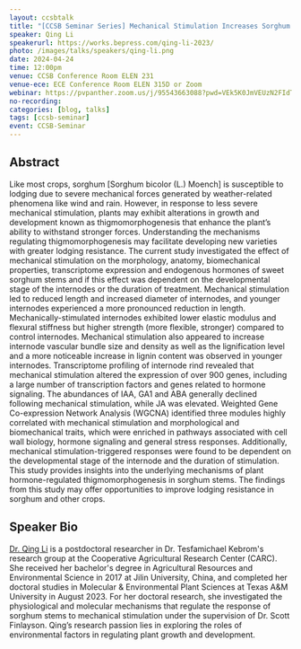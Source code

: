 ```yaml
---
layout: ccsbtalk
title: "[CCSB Seminar Series] Mechanical Stimulation Increases Sorghum Stem Strength and Flexibility and is Associated with Altered Transcriptome Expression and Hormone Homeostasis"
speaker: Qing Li
speakerurl: https://works.bepress.com/qing-li-2023/
photo: /images/talks/speakers/qing-li.png
date: 2024-04-24
time: 12:00pm
venue: CCSB Conference Room ELEN 231
venue-ece: ECE Conference Room ELEN 315D or Zoom
webinar: https://pvpanther.zoom.us/j/95543663088?pwd=VEk5K0JmVEUzN2FIdTd5dFFpRHhKZz09&from=addon
no-recording: 
categories: [blog, talks]
tags: [ccsb-seminar]
event: CCSB-Seminar
---
```



## Abstract

Like most crops, sorghum [Sorghum bicolor (L.) Moench] is susceptible to lodging due to severe mechanical forces generated by weather-related phenomena like wind and rain. However, in response to less severe mechanical stimulation, plants may exhibit alterations in growth and development known as thigmomorphogenesis that enhance the plant’s ability to withstand stronger forces. Understanding the mechanisms regulating thigmomorphogenesis may facilitate developing new varieties with greater lodging resistance. The current study investigated the effect of mechanical stimulation on the morphology, anatomy, biomechanical properties, transcriptome expression and endogenous hormones of sweet sorghum stems and if this effect was dependent on the developmental stage of the internodes or the duration of treatment. Mechanical stimulation led to reduced length and increased diameter of internodes, and younger internodes experienced a more pronounced reduction in length. Mechanically-stimulated internodes exhibited lower elastic modulus and flexural stiffness but higher strength (more flexible, stronger) compared to control internodes. Mechanical stimulation also appeared to increase internode vascular bundle size and density as well as the lignification level and a more noticeable increase in lignin content was observed in younger internodes. Transcriptome profiling of internode rind revealed that mechanical stimulation altered the expression of over 900 genes, including a large number of transcription factors and genes related to hormone signaling. The abundances of IAA, GA1 and ABA generally declined following mechanical stimulation, while JA was elevated. Weighted Gene Co-expression Network Analysis (WGCNA) identified three modules highly correlated with mechanical stimulation and morphological and biomechanical traits, which were enriched in pathways associated with cell wall biology, hormone signaling and general stress responses. Additionally, mechanical stimulation-triggered responses were found to be dependent on the developmental stage of the internode and the duration of stimulation. This study provides insights into the underlying mechanisms of plant hormone-regulated thigmomorphogenesis in sorghum stems. The findings from this study may offer opportunities to improve lodging resistance in sorghum and other crops.


## Speaker Bio

[Dr. Qing Li](https://works.bepress.com/qing-li-2023/) is a postdoctoral researcher in Dr. Tesfamichael Kebrom's research group at the Cooperative Agricultural Research Center (CARC). She received her bachelor's degree in Agricultural Resources and Environmental Science in 2017 at Jilin University, China, and completed her doctoral studies in Molecular & Environmental Plant Sciences at Texas A&M University in August 2023. For her doctoral research, she investigated the physiological and molecular mechanisms that regulate the response of sorghum stems to mechanical stimulation under the supervision of Dr. Scott Finlayson. Qing’s research passion lies in exploring the roles of environmental factors in regulating plant growth and development. 


